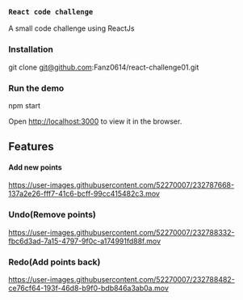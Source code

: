 ### `React code challenge`
A small code challenge using ReactJs

### Installation
git clone git@github.com:Fanz0614/react-challenge01.git

### Run the demo
npm start

Open [http://localhost:3000](http://localhost:3000) to view it in the browser.

## Features

#### Add new points

https://user-images.githubusercontent.com/52270007/232787668-137a2e26-fff7-41c6-bcff-99cc415482c3.mov

### Undo(Remove points)

https://user-images.githubusercontent.com/52270007/232788332-fbc6d3ad-7a15-4797-9f0c-a174991fd88f.mov

### Redo(Add points back)

https://user-images.githubusercontent.com/52270007/232788482-ce76cf64-193f-46d8-b9f0-bdb846a3ab0a.mov


